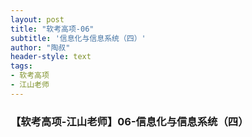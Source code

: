 ```yaml
---
layout: post
title: "软考高项-06"
subtitle: '信息化与信息系统（四）'
author: "陶叔"
header-style: text
tags:
- 软考高项
- 江山老师
---
```

### 【软考高项-江山老师】06-信息化与信息系统（四）
